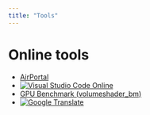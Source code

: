 ```yaml
---
title: "Tools"
---
```

# Online tools

- [AirPortal](https://airportal.cn "AirPortal")
- [![Visual Studio Code Online](https://img.shields.io/badge/Visual%20Studio%20Code-Online-blue.svg?logo=visualstudiocode&style=for-the-badge)](https://vscode.dev "Visual Studio Code Online")
- [GPU Benchmark (volumeshader_bm)](https://cznull.github.io/vsbm "GPU Benchmark (volumeshader_bm)")
- [![Google Translate](https://img.shields.io/badge/Google-Translate-blue.svg?style=for-the-badge&logo=googletranslate&logoColor=white)](https://translate.google.com "Google Translate")